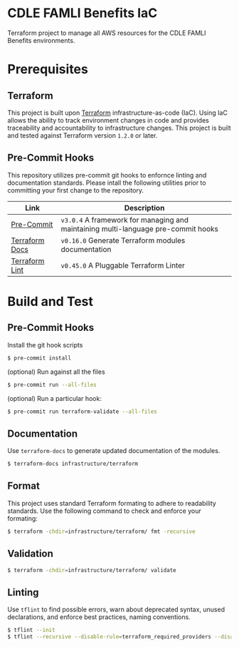 # CDLE FAMLI Benefits IaC
Terraform project to manage all AWS resources for the CDLE FAMLI Benefits environments.

# Prerequisites

## Terraform
This project is built upon [Terraform](https://developer.hashicorp.com/terraform/tutorials/aws-get-started/install-cli) infrastructure-as-code (IaC). Using IaC allows the ability to track
environment changes in code and provides traceability and accountability to infrastructure changes.
This project is built and tested against Terraform version `1.2.0` or later.

## Pre-Commit Hooks

This repository utilizes pre-commit git hooks to enfornce linting and documentation standards. Please intall the following utilities prior to committing your first change to the repository.

| Link                                                                  | Description                                                                             |
| --------------------------------------------------------------------- | ----------------------------------------------------------------------------------------
| [Pre-Commit](https://pre-commit.com/#installation)                    | `v3.0.4` A framework for managing and maintaining multi-language pre-commit hooks       |
| [Terraform Docs](https://terraform-docs.io/user-guide/installation/)  | `v0.16.0` Generate Terraform modules documentation                                      |
| [Terraform Lint](https://github.com/terraform-linters/tflint)         | `v0.45.0` A Pluggable Terraform Linter                                                  |


# Build and Test

## Pre-Commit Hooks
Install the git hook scripts
```bash
$ pre-commit install
```

(optional) Run against all the files
```bash
$ pre-commit run --all-files
```
(optional) Run a particular hook:
```bash
$ pre-commit run terraform-validate --all-files
```

## Documentation

Use `terraform-docs` to generate updated documentation of the modules.
```bash
$ terraform-docs infrastructure/terraform
```

## Format

This project uses standard Terraform formating to adhere to readability standards.
Use the following command to check and enforce your formating:
```bash
$ terraform -chdir=infrastructure/terraform/ fmt -recursive
```

## Validation
```bash
$ terraform -chdir=infrastructure/terraform/ validate
```

## Linting

Use `tflint` to find possible errors, warn about deprecated syntax, unused declarations, and enforce best practices, naming conventions.
```bash
$ tflint --init
$ tflint --recursive --disable-rule=terraform_required_providers --disable-rule=terraform_required_version
```
